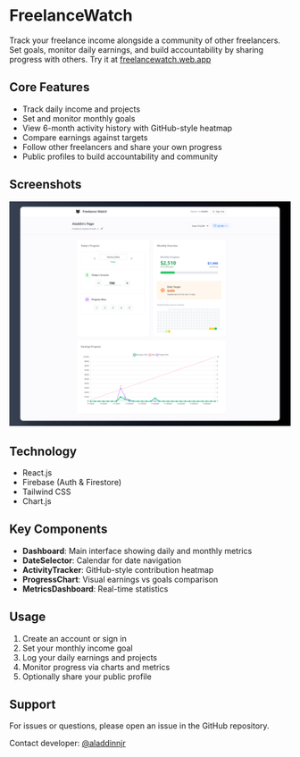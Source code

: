 # FreelanceWatch

Track your freelance income alongside a community of other freelancers. Set goals, monitor daily earnings, and build accountability by sharing progress with others. Try it at [freelancewatch.web.app](https://freelancewatch.web.app/)

## Core Features

- Track daily income and projects
- Set and monitor monthly goals 
- View 6-month activity history with GitHub-style heatmap
- Compare earnings against targets
- Follow other freelancers and share your own progress
- Public profiles to build accountability and community

## Screenshots

<img src="public/page.png" alt="FreelanceWatch Dashboard" width="1000">


## Technology

- React.js
- Firebase (Auth & Firestore)
- Tailwind CSS
- Chart.js

## Key Components

- **Dashboard**: Main interface showing daily and monthly metrics
- **DateSelector**: Calendar for date navigation 
- **ActivityTracker**: GitHub-style contribution heatmap
- **ProgressChart**: Visual earnings vs goals comparison
- **MetricsDashboard**: Real-time statistics

## Usage

1. Create an account or sign in
2. Set your monthly income goal
3. Log your daily earnings and projects
4. Monitor progress via charts and metrics
5. Optionally share your public profile


## Support

For issues or questions, please open an issue in the GitHub repository.

Contact developer: [@aladdinnjr](https://x.com/aladdinnjr)

